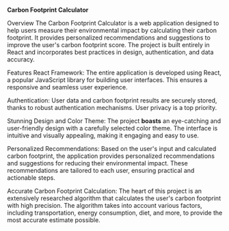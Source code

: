 **Carbon Footprint Calculator**

Overview
The Carbon Footprint Calculator is a web application designed to help users measure their environmental impact by calculating their carbon footprint. It provides personalized recommendations and suggestions to improve the user's carbon footprint score. The project is built entirely in React and incorporates best practices in design, authentication, and data accuracy.

Features
React Framework: The entire application is developed using React, a popular JavaScript library for building user interfaces. This ensures a responsive and seamless user experience.

Authentication: User data and carbon footprint results are securely stored, thanks to robust authentication mechanisms. User privacy is a top priority.

Stunning Design and Color Theme: The project **boasts** an eye-catching and user-friendly design with a carefully selected color theme. The interface is intuitive and visually appealing, making it engaging and easy to use.

Personalized Recommendations: Based on the user's input and calculated carbon footprint, the application provides personalized recommendations and suggestions for reducing their environmental impact. These recommendations are tailored to each user, ensuring practical and actionable steps.

Accurate Carbon Footprint Calculation: The heart of this project is an extensively researched algorithm that calculates the user's carbon footprint with high precision. The algorithm takes into account various factors, including transportation, energy consumption, diet, and more, to provide the most accurate estimate possible.
